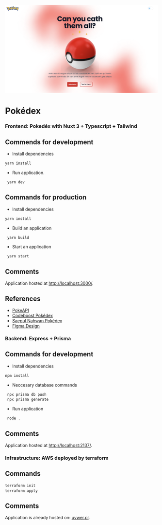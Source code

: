 ![Pokédex](./Front/public/thumb.png)
# Pokédex
### Frontend: Pokedéx with Nuxt 3 + Typescript + Tailwind

## Commends for development
- Install dependencies
``` bash
yarn install
```
- Run application.
``` bash
 yarn dev
```


## Commands for production
- Install dependencies
``` bash
yarn install
```
- Build an application
``` bash
 yarn build
```
- Start an application
``` bash
 yarn start
```
## Comments
Application hosted at <a href="http://localhost:3000/">http://localhost:3000/</a>.
## References
- [PokeAPI](https://pokeapi.co/docs/v2)
- [Codeboost Pokédex](https://codeboost.com.br/projetos/pokeapi/)
- [Saepul Nahwan Pokédex](https://dribbble.com/shots/6545819-Pokedex-App)
- [Figma Design](https://www.figma.com/file/uHPNiK3feZCCquFnTVcd5h/Pokedex?type=design&t=ZDnmeWSWZjuC4yWT-6)

### Backend: Express + Prisma

## Commands for development
- Install dependencies
``` bash
npm install
```
- Neccesary database commands
``` bash
 npx prisma db push
 npx prisma generate
```
- Run application
``` bash
 node .
```
## Comments
Application hosted at <a href="http://localhost:2137/">http://localhost:2137/</a>.

### Infrastructure: AWS deployed by terraform

## Commands
```bash
terraform init
terraform apply
```

## Comments
Application is already hosted on: <a href="uvwer.pl">uvwer.pl</a>.